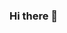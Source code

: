 ### Hi there 👋
<!--
**DemiKnight/DemiKnight** is a ✨ _special_ ✨ repository because its `README.md` (this file) appears on your GitHub profile.

[![Languages](https://wakatime.com/share/@dd388e5c-1ad5-4a64-9b06-832863e8fa5b/f9a46351-2465-4fe2-8fd7-5eddbf51b277.svg)](https://wakatime.com/share/@dd388e5c-1ad5-4a64-9b06-832863e8fa5b)
[![Anurag's GitHub stats](https://github-readme-stats.vercel.app/api?username=DemiKnight&count_private=true&show_icons=true&theme=dracula)](https://github.com/anuraghazra/github-readme-stats)
[![Top Langs](https://github-readme-stats.vercel.app/api/top-langs/?username=DemiKnight&theme=dracula)](https://github.com/anuraghazra/github-readme-stats)

<img width="300" height="300" src="https://github-readme-stats.vercel.app/api/top-langs/?username=DemiKnight&theme=dracula" alt="Github languages">

Here are some ideas to get you started:

- 🔭 I’m currently working on ...
- 🌱 I’m currently learning ...
- 👯 I’m looking to collaborate on ...
- 🤔 I’m looking for help with ...
- 💬 Ask me about ...
- 📫 How to reach me: ...
- 😄 Pronouns: ...
- ⚡ Fun fact: ...
-->
